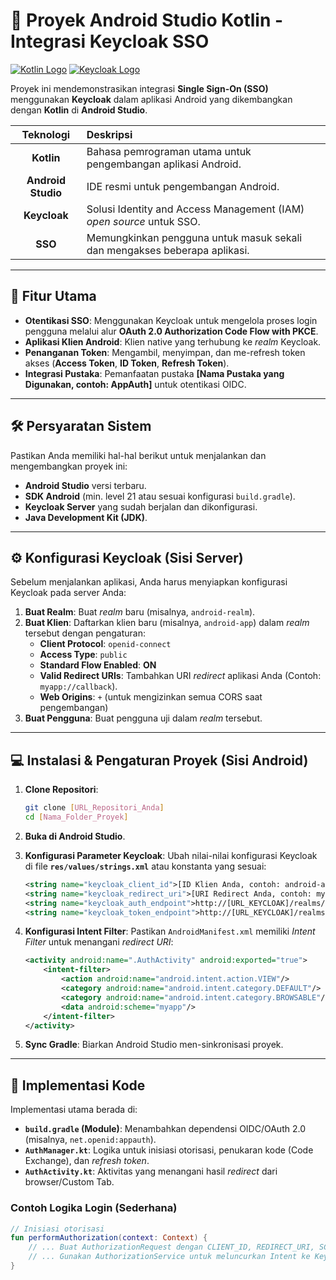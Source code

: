 # 📱 Proyek Android Studio Kotlin - Integrasi Keycloak SSO

[![Kotlin Logo](https://img.shields.io/badge/Kotlin-0095D5?style=for-the-badge&logo=kotlin&logoColor=white)](https://kotlinlang.org/)
[![Keycloak Logo](https://img.shields.io/badge/Keycloak-EE0000?style=for-the-badge&logo=keycloak&logoColor=white)](https://www.keycloak.org/)

Proyek ini mendemonstrasikan integrasi **Single Sign-On (SSO)** menggunakan **Keycloak** dalam aplikasi Android yang dikembangkan dengan **Kotlin** di **Android Studio**.

| Teknologi | Deskripsi |
| :---: | :--- |
| **Kotlin** | Bahasa pemrograman utama untuk pengembangan aplikasi Android. |
| **Android Studio** | IDE resmi untuk pengembangan Android. |
| **Keycloak** | Solusi Identity and Access Management (IAM) *open source* untuk SSO. |
| **SSO** | Memungkinkan pengguna untuk masuk sekali dan mengakses beberapa aplikasi. |

---

## 🚀 Fitur Utama

* **Otentikasi SSO**: Menggunakan Keycloak untuk mengelola proses login pengguna melalui alur **OAuth 2.0 Authorization Code Flow with PKCE**.
* **Aplikasi Klien Android**: Klien native yang terhubung ke *realm* Keycloak.
* **Penanganan Token**: Mengambil, menyimpan, dan me-refresh token akses (**Access Token**, **ID Token**, **Refresh Token**).
* **Integrasi Pustaka**: Pemanfaatan pustaka **[Nama Pustaka yang Digunakan, contoh: AppAuth]** untuk otentikasi OIDC.

---

## 🛠️ Persyaratan Sistem

Pastikan Anda memiliki hal-hal berikut untuk menjalankan dan mengembangkan proyek ini:

* **Android Studio** versi terbaru.
* **SDK Android** (min. level 21 atau sesuai konfigurasi `build.gradle`).
* **Keycloak Server** yang sudah berjalan dan dikonfigurasi.
* **Java Development Kit (JDK)**.

---

## ⚙️ Konfigurasi Keycloak (Sisi Server)

Sebelum menjalankan aplikasi, Anda harus menyiapkan konfigurasi Keycloak pada server Anda:

1.  **Buat Realm**: Buat *realm* baru (misalnya, `android-realm`).
2.  **Buat Klien**: Daftarkan klien baru (misalnya, `android-app`) dalam *realm* tersebut dengan pengaturan:
    * **Client Protocol**: `openid-connect`
    * **Access Type**: `public`
    * **Standard Flow Enabled**: **ON**
    * **Valid Redirect URIs**: Tambahkan URI *redirect* aplikasi Anda (Contoh: `myapp://callback`).
    * **Web Origins**: `+` (untuk mengizinkan semua CORS saat pengembangan)
3.  **Buat Pengguna**: Buat pengguna uji dalam *realm* tersebut.

---

## 💻 Instalasi & Pengaturan Proyek (Sisi Android)

1.  **Clone Repositori**:
    ```bash
    git clone [URL_Repositori_Anda]
    cd [Nama_Folder_Proyek]
    ```
2.  **Buka di Android Studio**.
3.  **Konfigurasi Parameter Keycloak**:
    Ubah nilai-nilai konfigurasi Keycloak di file **`res/values/strings.xml`** atau konstanta yang sesuai:

    ```xml
    <string name="keycloak_client_id">[ID Klien Anda, contoh: android-app]</string>
    <string name="keycloak_redirect_uri">[URI Redirect Anda, contoh: myapp://callback]</string>
    <string name="keycloak_auth_endpoint">http://[URL_KEYCLOAK]/realms/[NAMA_REALM]/protocol/openid-connect/auth</string>
    <string name="keycloak_token_endpoint">http://[URL_KEYCLOAK]/realms/[NAMA_REALM]/protocol/openid-connect/token</string>
    ```

4.  **Konfigurasi Intent Filter**:
    Pastikan `AndroidManifest.xml` memiliki *Intent Filter* untuk menangani *redirect URI*:

    ```xml
    <activity android:name=".AuthActivity" android:exported="true">
        <intent-filter>
            <action android:name="android.intent.action.VIEW"/>
            <category android:name="android.intent.category.DEFAULT"/>
            <category android:name="android.intent.category.BROWSABLE"/>
            <data android:scheme="myapp"/>
        </intent-filter>
    </activity>
    ```

5.  **Sync Gradle**: Biarkan Android Studio men-sinkronisasi proyek.

---

## 🔑 Implementasi Kode

Implementasi utama berada di:

* **`build.gradle` (Module)**: Menambahkan dependensi OIDC/OAuth 2.0 (misalnya, `net.openid:appauth`).
* **`AuthManager.kt`**: Logika untuk inisiasi otorisasi, penukaran kode (Code Exchange), dan *refresh token*.
* **`AuthActivity.kt`**: Aktivitas yang menangani hasil *redirect* dari browser/Custom Tab.

### Contoh Logika Login (Sederhana)

```kotlin
// Inisiasi otorisasi
fun performAuthorization(context: Context) {
    // ... Buat AuthorizationRequest dengan CLIENT_ID, REDIRECT_URI, SCOPE, dsb.
    // ... Gunakan AuthorizationService untuk meluncurkan Intent ke Keycloak.
}
